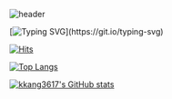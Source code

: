 ![header](https://capsule-render.vercel.app/api?type=waving&color=black&height=300&section=header&text=%20kkang3617%20&fontSize=90)

[![Typing SVG](https://readme-typing-svg.demolab.com?font=Fira+Code&pause=1000&color=9973F7&background=FF0F0F00&center=true&vCenter=true&width=445&lines=%F0%9F%8C%B1+I%E2%80%99m+currently+learning+.+.+.)](https://git.io/typing-svg)

[![Hits](https://hits.seeyoufarm.com/api/count/incr/badge.svg?url=https%3A%2F%2Fgithub.com%2Fkkang3617%2Fhit-counter&count_bg=%23000000&title_bg=%23000000&icon=github.svg&icon_color=%23E7E7E7&title=visit&edge_flat=false)](https://hits.seeyoufarm.com)

[![Top Langs](https://github-readme-stats.vercel.app/api/top-langs/?username=kkang3617)](https://github.com/kkang3617/github-readme-stats)

[![kkang3617's GitHub stats](https://github-readme-stats.vercel.app/api?username=kkang3617)](https://github.com/anuraghazra/github-readme-stats)

<!--
**kkang3617/kkang3617** is a ✨ _special_ ✨ repository because its `README.md` (this file) appears on your GitHub profile.

Here are some ideas to get you started:

- 🔭 I’m currently working on ...
- 🌱 I’m currently learning ...
- 👯 I’m looking to collaborate on ...
- 🤔 I’m looking for help with ...
- 💬 Ask me about ...
- 📫 How to reach me: ...
- 😄 Pronouns: ...
- ⚡ Fun fact: ...
-->
